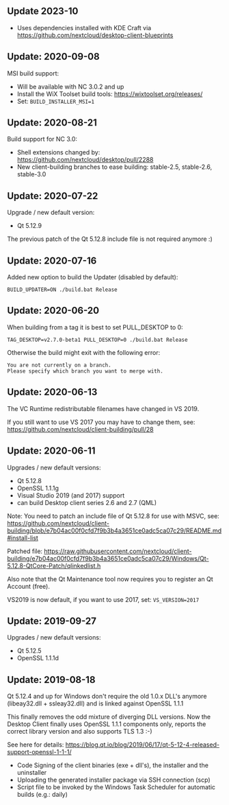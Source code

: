 ## Update 2023-10

- Uses dependencies installed with KDE Craft via https://github.com/nextcloud/desktop-client-blueprints

## Update: 2020-09-08

MSI build support:
- Will be available with NC 3.0.2 and up
- Install the WiX Toolset build tools: https://wixtoolset.org/releases/
- Set: `BUILD_INSTALLER_MSI=1`

## Update: 2020-08-21

Build support for NC 3.0:
- Shell extensions changed by: https://github.com/nextcloud/desktop/pull/2288
- New client-building branches to ease building: stable-2.5, stable-2.6, stable-3.0

## Update: 2020-07-22

Upgrade / new default version:
- Qt 5.12.9

The previous patch of the Qt 5.12.8 include file is not required anymore :)

## Update: 2020-07-16

Added new option to build the Updater (disabled by default):

```
BUILD_UPDATER=ON ./build.bat Release
```

## Update: 2020-06-20

When building from a tag it is best to set PULL_DESKTOP to 0:

```
TAG_DESKTOP=v2.7.0-beta1 PULL_DESKTOP=0 ./build.bat Release
```

Otherwise the build might exit with the following error:

```
You are not currently on a branch.
Please specify which branch you want to merge with.
```

## Update: 2020-06-13

The VC Runtime redistributable filenames have changed in VS 2019.

If you still want to use VS 2017 you may have to change them, see: https://github.com/nextcloud/client-building/pull/28

## Update: 2020-06-11

Upgrades / new default versions:
- Qt 5.12.8
- OpenSSL 1.1.1g
- Visual Studio 2019 (and 2017) support
- can build Desktop client series 2.6 and 2.7 (QML)

Note: You need to patch an include file of Qt 5.12.8 for use with MSVC, see: https://github.com/nextcloud/client-building/blob/e7b04ac00f0cfd7f9b3b4a3651ce0adc5ca07c29/README.md#install-list

Patched file: https://raw.githubusercontent.com/nextcloud/client-building/e7b04ac00f0cfd7f9b3b4a3651ce0adc5ca07c29/Windows/Qt-5.12.8-QtCore-Patch/qlinkedlist.h

Also note that the Qt Maintenance tool now requires you to register an Qt Account (free).

VS2019 is now default, if you want to use 2017, set: `VS_VERSION=2017`

## Update: 2019-09-27

Upgrades / new default versions:
- Qt 5.12.5
- OpenSSL 1.1.1d

## Update: 2019-08-18

Qt 5.12.4 and up for Windows don't require the old 1.0.x DLL's anymore (libeay32.dll + ssleay32.dll)
and is linked against OpenSSL 1.1.1

This finally removes the odd mixture of diverging DLL versions.
Now the Desktop Client finally uses OpenSSL 1.1.1 components only, reports the correct
library version and also supports TLS 1.3 :-)

See here for details: https://blog.qt.io/blog/2019/06/17/qt-5-12-4-released-support-openssl-1-1-1/

- Code Signing of the client binaries (exe + dll's), the installer and the uninstaller
- Uploading the generated installer package via SSH connection (scp)
- Script file to be invoked by the Windows Task Scheduler for automatic builds (e.g.: daily)
